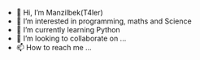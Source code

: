 - 👋 Hi, I’m Manzilbek(T4ler)
- 👀 I’m interested in programming, maths and Science
- 🌱 I’m currently learning Python
- 💞️ I’m looking to collaborate on ...
- 📫 How to reach me ...

<!---
T4ler is a ✨ special ✨ repository because its `README.md` (this file) appears on your GitHub profile.
You can click the Preview link to take a look at your changes.
--->
